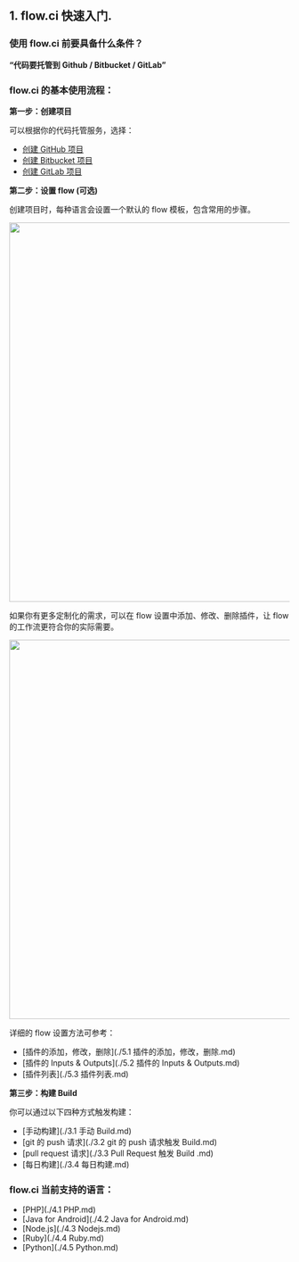## 1. flow.ci 快速入门.

### 使用 flow.ci 前要具备什么条件？

<b> “代码要托管到 Github / Bitbucket / GitLab” </b>

### flow.ci 的基本使用流程：

<b> 第一步：创建项目</b>

可以根据你的代码托管服务，选择：

- [创建 GitHub 项目](./create_a_github_project.html)
- [创建 Bitbucket 项目](./create_a_bitbucket_project.html)
- [创建 GitLab 项目](./create_a_gitlab_project.html)

<b> 第二步：设置 flow (可选)</b>

创建项目时，每种语言会设置一个默认的 flow 模板，包含常用的步骤。

<img src="https://dn-shimo-image.qbox.me/7xOZePgm6VU6pBA4.png!thumbnail" width=680>

如果你有更多定制化的需求，可以在 flow 设置中添加、修改、删除插件，让 flow 的工作流更符合你的实际需要。

<img src="https://dn-shimo-image.qbox.me/iV49XTyrTJwVeLwN.png!thumbnail" width=680>

详细的 flow 设置方法可参考：

  - [插件的添加，修改，删除](./5.1 插件的添加，修改，删除.md)
  - [插件的 Inputs & Outputs](./5.2 插件的 Inputs & Outputs.md)
  - [插件列表](./5.3 插件列表.md)

<b> 第三步：构建 Build</b>

你可以通过以下四种方式触发构建：

- [手动构建](./3.1 手动 Build.md)
- [git 的 push 请求](./3.2 git 的 push 请求触发 Build.md)
- [pull request 请求](./3.3 Pull Request 触发 Build .md)
- [每日构建](./3.4 每日构建.md)

### flow.ci 当前支持的语言：

- [PHP](./4.1 PHP.md)
- [Java for Android](./4.2 Java for Android.md)
- [Node.js](./4.3 Nodejs.md)
- [Ruby](./4.4 Ruby.md)
- [Python](./4.5 Python.md)




